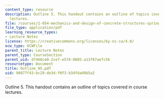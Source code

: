 ```yaml
---
content_type: resource
description: Outline 5. This handout contains an outline of topics covered in course
  lectures.
file: /courses/1-054-mechanics-and-design-of-concrete-structures-spring-2004/90877f43bc29de3df0f3b34fda49b5a2_Outline_05.pdf
file_type: application/pdf
learning_resource_types:
- Lecture Notes
license: https://creativecommons.org/licenses/by-nc-sa/4.0/
ocw_type: OCWFile
parent_title: Lecture Notes
parent_type: CourseSection
parent_uid: d7468ce0-2ce7-e574-0805-a13f07aefc56
resourcetype: Document
title: Outline_05.pdf
uid: 90877f43-bc29-de3d-f0f3-b34fda49b5a2
---
```

Outline 5. This handout contains an outline of topics covered in course lectures.